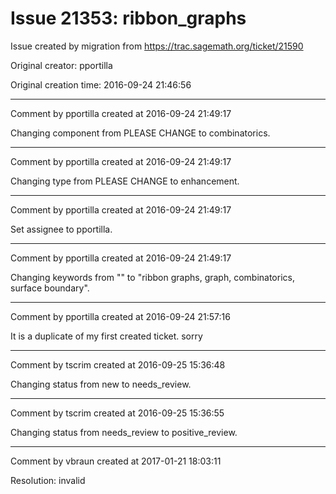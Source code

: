 # Issue 21353: ribbon_graphs

Issue created by migration from https://trac.sagemath.org/ticket/21590

Original creator: pportilla

Original creation time: 2016-09-24 21:46:56




---

Comment by pportilla created at 2016-09-24 21:49:17

Changing component from PLEASE CHANGE to combinatorics.


---

Comment by pportilla created at 2016-09-24 21:49:17

Changing type from PLEASE CHANGE to enhancement.


---

Comment by pportilla created at 2016-09-24 21:49:17

Set assignee to pportilla.


---

Comment by pportilla created at 2016-09-24 21:49:17

Changing keywords from "" to "ribbon graphs, graph, combinatorics, surface boundary".


---

Comment by pportilla created at 2016-09-24 21:57:16

It is a duplicate of my first created ticket. sorry


---

Comment by tscrim created at 2016-09-25 15:36:48

Changing status from new to needs_review.


---

Comment by tscrim created at 2016-09-25 15:36:55

Changing status from needs_review to positive_review.


---

Comment by vbraun created at 2017-01-21 18:03:11

Resolution: invalid
